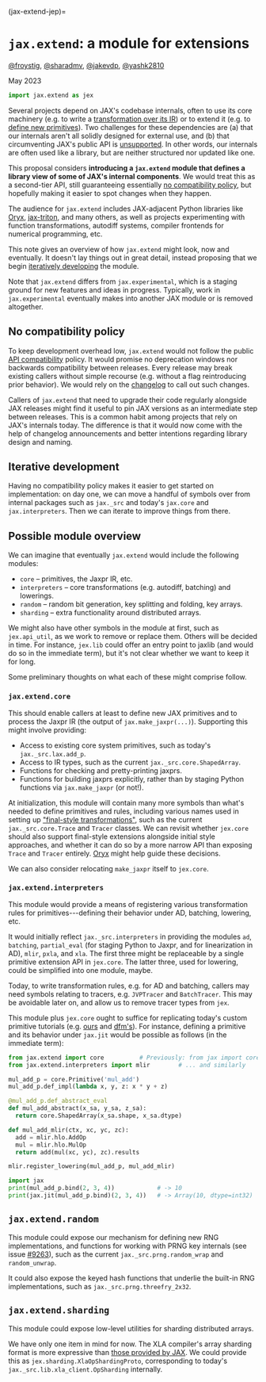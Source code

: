 (jax-extend-jep)=
# `jax.extend`: a module for extensions

[@froystig](https://github.com/froystig),
[@sharadmv](https://github.com/sharadmv),
[@jakevdp](https://github.com/jakevdp),
[@yashk2810](https://github.com/yashk2810)

May 2023

```python
import jax.extend as jex
```

Several projects depend on JAX's codebase internals, often to use its
core machinery (e.g. to write a
[transformation over its IR](https://jax.readthedocs.io/en/latest/notebooks/Writing_custom_interpreters_in_Jax.html))
or to extend it (e.g. to
[define new primitives](https://github.com/dfm/extending-jax)).
Two challenges for these dependencies are (a) that our internals
aren't all solidly designed for external use, and (b) that
circumventing JAX's public API is
[unsupported](https://jax.readthedocs.io/en/latest/api_compatibility.html).
In other words, our internals are often used like a library, but are
neither structured nor updated like one.

This proposal considers **introducing a `jax.extend` module that
defines a library view of some of JAX's internal components**. We would
treat this as a second-tier API, still guaranteeing essentially [no
compatibility policy](#no-compatibility-policy), but hopefully making
it easier to spot changes when they happen.

The audience for `jax.extend` includes JAX-adjacent Python libraries
like [Oryx](https://github.com/jax-ml/oryx),
[jax-triton](https://github.com/jax-ml/jax-triton), and many others,
as well as projects experimenting with function transformations,
autodiff systems, compiler frontends for numerical programming, etc.

This note gives an overview of how `jax.extend` might look, now and
eventually. It doesn't lay things out in great detail, instead
proposing that we begin [iteratively developing](#iterative-development)
the module.

Note that `jax.extend` differs from `jax.experimental`, which is a
staging ground for new features and ideas in progress. Typically, work
in `jax.experimental` eventually makes into another JAX module or is
removed altogether.

## No compatibility policy

To keep development overhead low, `jax.extend` would not follow the
public
[API compatibility](https://jax.readthedocs.io/en/latest/api_compatibility.html)
policy. It would promise no deprecation windows nor backwards
compatibility between releases. Every release may break existing
callers without simple recourse (e.g. without a flag reintroducing
prior behavior). We would rely on the
[changelog](https://jax.readthedocs.io/en/latest/changelog.html)
to call out such changes.

Callers of `jax.extend` that need to upgrade their code regularly
alongside JAX releases might find it useful to pin JAX versions as an
intermediate step between releases. This is a common habit among
projects that rely on JAX's internals today. The difference is that it
would now come with the help of changelog announcements and better
intentions regarding library design and naming.

## Iterative development

Having no compatibility policy makes it easier to get started on
implementation: on day one, we can move a handful of symbols over from
internal packages such as `jax._src` and today's `jax.core` and
`jax.interpreters`. Then we can iterate to improve things from there.

## Possible module overview

We can imagine that eventually `jax.extend` would include the
following modules:

* `core` – primitives, the Jaxpr IR, etc.
* `interpreters` – core transformations (e.g. autodiff, batching)
  and lowerings.
* `random` – random bit generation, key splitting and folding, key
  arrays.
* `sharding` – extra functionality around distributed arrays.

We might also have other symbols in the module at first, such as
`jex.api_util`, as we work to remove or replace them. Others will be
decided in time. For instance, `jex.lib` could offer an entry point to
jaxlib (and would do so in the immediate term), but it's not clear
whether we want to keep it for long.

Some preliminary thoughts on what each of these might comprise follow.

### `jax.extend.core`

This should enable callers at least to define new JAX primitives and
to process the Jaxpr IR (the output of
`jax.make_jaxpr(...)`). Supporting this might involve providing:

* Access to existing core system primitives, such as today's
  `jax._src.lax.add_p`.
* Access to IR types, such as the current `jax._src.core.ShapedArray`.
* Functions for checking and pretty-printing jaxprs.
* Functions for building jaxprs explicitly, rather than by staging
  Python functions via `jax.make_jaxpr` (or not!).

At initialization, this module will contain many more symbols than
what's needed to define primitives and rules, including various names
used in setting up
["final-style transformations"](https://jax.readthedocs.io/en/latest/autodidax.html#on-the-fly-final-style-and-staged-initial-style-processing),
such as the current `jax._src.core.Trace` and `Tracer` classes. We can
revisit whether `jex.core` should also support final-style extensions
alongside initial style approaches, and whether it can do so by a more
narrow API than exposing `Trace` and `Tracer` entirely.
[Oryx](https://github.com/jax-ml/oryx) might help guide these decisions.

We can also consider relocating `make_jaxpr` itself to `jex.core`.

### `jax.extend.interpreters`

This module would provide a means of registering various
transformation rules for primitives---defining their behavior
under AD, batching, lowering, etc.

It would initially reflect `jax._src.interpreters` in providing
the modules `ad`, `batching`, `partial_eval` (for staging Python to
Jaxpr, and for linearization in AD), `mlir`, `pxla`, and `xla`. The
first three might be replaceable by a single primitive extension API
in `jex.core`. The latter three, used for lowering, could be
simplified into one module, maybe.

Today, to write transformation rules, e.g. for AD and batching,
callers may need symbols relating to tracers, e.g. `JVPTracer` and
`BatchTracer`. This may be avoidable later on, and allow us to remove
tracer types from `jex`.

This module plus `jex.core` ought to suffice for replicating today's
custom primitive tutorials (e.g.
[ours](https://jax.readthedocs.io/en/latest/notebooks/How_JAX_primitives_work.html)
and
[dfm's](https://github.com/dfm/extending-jax)).
For instance, defining a primitive and its behavior under `jax.jit`
would be possible as follows (in the immediate term):

```python
from jax.extend import core	         # Previously: from jax import core
from jax.extend.interpreters import mlir        # ... and similarly

mul_add_p = core.Primitive('mul_add')
mul_add_p.def_impl(lambda x, y, z: x * y + z)

@mul_add_p.def_abstract_eval
def mul_add_abstract(x_sa, y_sa, z_sa):
  return core.ShapedArray(x_sa.shape, x_sa.dtype)

def mul_add_mlir(ctx, xc, yc, zc):
  add = mlir.hlo.AddOp
  mul = mlir.hlo.MulOp
  return add(mul(xc, yc), zc).results

mlir.register_lowering(mul_add_p, mul_add_mlir)

import jax
print(mul_add_p.bind(2, 3, 4))            # -> 10
print(jax.jit(mul_add_p.bind)(2, 3, 4))   # -> Array(10, dtype=int32)
```

## `jax.extend.random`

This module could expose our mechanism for defining new RNG
implementations, and functions for working with PRNG key internals
(see issue [#9263](https://github.com/jax-ml/jax/issues/9263)),
such as the current `jax._src.prng.random_wrap` and
`random_unwrap`.

It could also expose the keyed hash functions that underlie the
built-in RNG implementations, such as `jax._src.prng.threefry_2x32`.

## `jax.extend.sharding`

This module could expose low-level utilities for sharding distributed
arrays.

We have only one item in mind for now. The XLA compiler's
array sharding format is more expressive than [those provided by
JAX](https://jax.readthedocs.io/en/latest/jax.sharding.html). We could
provide this as `jex.sharding.XlaOpShardingProto`, corresponding to
today's `jax._src.lib.xla_client.OpSharding` internally.
